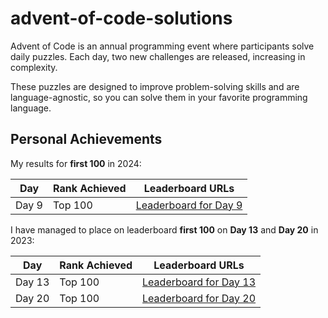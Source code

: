 # advent-of-code-solutions

Advent of Code is an annual programming event where participants solve daily puzzles. Each day, two new challenges are released, increasing in complexity.

These puzzles are designed to improve problem-solving skills and are language-agnostic, so you can solve them in your favorite programming language.


## Personal Achievements


My results for **first 100** in 2024:

| **Day** | **Rank Achieved** | **Leaderboard  URLs**                                           |
|---------|-------------------|-----------------------------------------------------------------|
| Day 9  | Top 100           | [Leaderboard for Day 9](https://adventofcode.com/2024/leaderboard/day/9) |


I have managed to place on leaderboard **first 100** on **Day 13** and **Day 20** in 2023:

| **Day** | **Rank Achieved** | **Leaderboard  URLs**                                           |
|---------|-------------------|-----------------------------------------------------------------|
| Day 13  | Top 100           | [Leaderboard for Day 13](https://adventofcode.com/2023/leaderboard/day/13) |
| Day 20  | Top 100           | [Leaderboard for Day 20](https://adventofcode.com/2023/leaderboard/day/20) |
